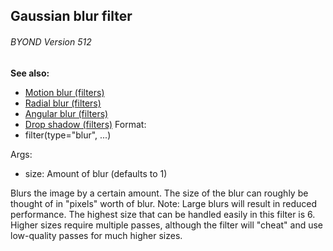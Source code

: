 ## Gaussian blur filter 
###### BYOND Version 512
**See also:**
+   [Motion blur (filters)](/ref/%7Bnotes%7D/filters/motion_blur.md) 
+   [Radial blur (filters)](/ref/%7Bnotes%7D/filters/radial_blur.md) 
+   [Angular blur (filters)](/ref/%7Bnotes%7D/filters/angular_blur.md) 
+   [Drop shadow (filters)](/ref/%7Bnotes%7D/filters/drop_shadow.md) <!-- -->
Format:
+   filter(type=\"blur\", \...)
<!-- -->
Args:
+   size: Amount of blur (defaults to 1)


Blurs the image by a certain amount. The size of the blur can
roughly be thought of in \"pixels\" worth of blur.
Note: Large blurs will result in reduced performance. The highest size
that can be handled easily in this filter is 6. Higher sizes require
multiple passes, although the filter will \"cheat\" and use low-quality
passes for much higher sizes.